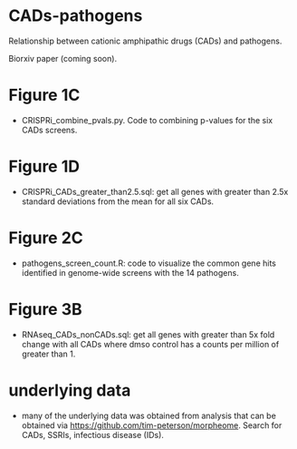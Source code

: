 # CADs-pathogens
Relationship between cationic amphipathic drugs (CADs) and pathogens.

Biorxiv paper (coming soon).

# Figure 1C

- CRISPRi_combine_pvals.py. Code to combining p-values for the six CADs screens.


# Figure 1D

-  CRISPRi_CADs_greater_than2.5.sql: get all genes with greater than 2.5x standard deviations from the mean for all six CADs.

# Figure 2C

- pathogens_screen_count.R: code to visualize the common gene hits identified in
genome-wide screens with the 14 pathogens.

# Figure 3B

- RNAseq_CADs_nonCADs.sql: get all genes with greater than 5x fold change with all CADs where dmso control has a counts per million of greater than 1.


# underlying data

- many of the underlying data was obtained from analysis that can be obtained via https://github.com/tim-peterson/morpheome. Search for CADs, SSRIs, infectious disease (IDs).


